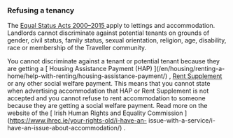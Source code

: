 ###  Refusing a tenancy

The [ Equal Status Acts 2000–2015
](http://www.lawreform.ie/_fileupload/RevisedActs/WithAnnotations/HTML/EN_ACT_2000_0008.HTM)
apply to lettings and accommodation. Landlords cannot discriminate against
potential tenants on grounds of gender, civil status, family status, sexual
orientation, religion, age, disability, race or membership of the Traveller
community.

You cannot discriminate against a tenant or potential tenant because they are
getting a [ Housing Assistance Payment (HAP) ](/en/housing/renting-a-
home/help-with-renting/housing-assistance-payment/) , [ Rent Supplement
](/en/social-welfare/supplementary-welfare-schemes/rent-supplement/) or any
other social welfare payment. This means that you cannot state when
advertising accommodation that HAP or Rent Supplement is not accepted and you
cannot refuse to rent accommodation to someone because they are getting a
social welfare payment. Read more on the website of the [ Irish Human Rights
and Equality Commission ](https://www.ihrec.ie/your-rights-old/i-have-an-
issue-with-a-service/i-have-an-issue-about-accommodation/) .

